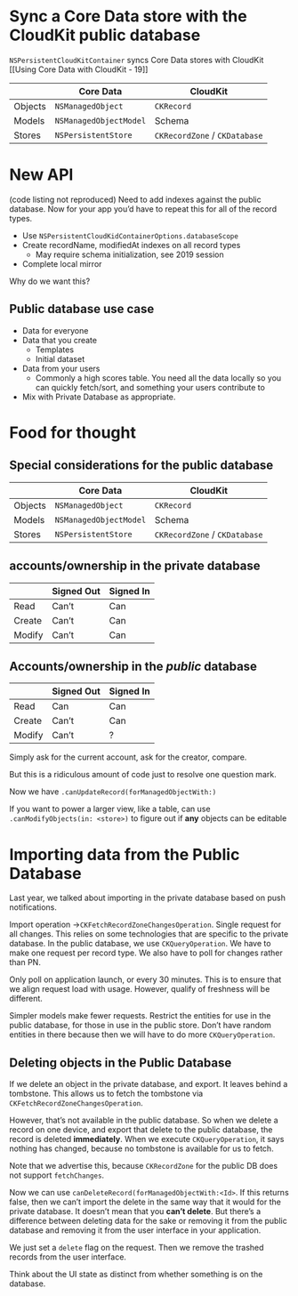 # Sync a Core Data store with the CloudKit public database
`NSPersistentCloudKitContainer` syncs Core Data stores with CloudKit
[[Using Core Data with CloudKit - 19]]

|         | Core Data              | CloudKit                      |
|---------|------------------------|-------------------------------|
| Objects | `NSManagedObject`      | `CKRecord`                    |
| Models  | `NSManagedObjectModel` | Schema                        |
| Stores  | `NSPersistentStore`    | `CKRecordZone` / `CKDatabase` |



# New API
(code listing not reproduced)
Need to add indexes against the public database.
Now for your app you’d have to repeat this for all of the record types.

* Use `NSPersistentCloudKidContainerOptions.databaseScope`
* Create recordName, modifiedAt indexes on all record types
	* May require schema initialization, see 2019 session
* Complete local mirror

Why do we want this?  

## Public database use case
* Data for everyone
* Data that you create
	* Templates
	* Initial dataset
* Data from your users
	* Commonly a high scores table.  You need all the data locally so you can quickly fetch/sort, and something your users contribute to
* Mix with Private Database as appropriate.

# Food for thought
## Special considerations for the public database
|         | Core Data              | CloudKit                      |
|---------|------------------------|-------------------------------|
| Objects | `NSManagedObject`      | `CKRecord`                    |
| Models  | `NSManagedObjectModel` | Schema                        |
| Stores  | `NSPersistentStore`    | `CKRecordZone` / `CKDatabase` |

## accounts/ownership in the private database
|        | Signed Out | Signed In |
|--------|------------|-----------|
| Read   | Can’t      | Can       |
| Create | Can’t      | Can       |
| Modify | Can’t      | Can       |

## Accounts/ownership in the *public* database
|        | Signed Out | Signed In |
|--------|------------|-----------|
| Read   | Can        | Can       |
| Create | Can’t      | Can       |
| Modify | Can’t      | ?         |

Simply ask for the current account, ask for the creator, compare.

But this is a ridiculous amount of code just to resolve one question mark.

Now we have `.canUpdateRecord(forManagedObjectWith:)`

If you want to power a larger view, like a table, can use `.canModifyObjects(in: <store>)` to figure out if **any** objects can be editable

# Importing data from the Public Database
Last year, we talked about importing in the private database based on push notifications.  

Import operation ->`CKFetchRecordZoneChangesOperation`.  Single request for all changes.  This relies on some technologies that are specific to the private database.
In the public database, we use `CKQueryOperation`.  We have to make one request per record type.  We also have to poll for changes rather than PN.

Only poll on application launch, or every 30 minutes.  This is to ensure that we align request load with usage.  However, qualify of freshness will be different.

Simpler models make fewer requests.  Restrict the entities for use in the public database, for those in use in the public store.  Don’t have random entities in there because then we will have to do more `CKQueryOperation`.

##  Deleting objects in the Public Database
If we delete an object in the private database, and export.  It leaves behind a tombstone.  This allows us to fetch the tombstone via `CKFetchRecordZoneChangesOperation`.

However, that’s not available in the public database.  So when we delete a record on one device, and export that delete to the public database, the record is deleted **immediately**.  When we execute `CKQueryOperation`, it says nothing has changed, because no tombstone is available for us to fetch.

Note that we advertise this, because `CKRecordZone` for the public DB does not support `fetchChanges`.  

Now we can use `canDeleteRecord(forManagedObjectWith:<Id>`.  If this returns false, then we can’t import the delete in the same way that it would for the private database.  It doesn’t mean that you **can’t delete**.  But there’s a difference between deleting data for the sake or removing it from the public database and removing it from the user interface in your application.

We just set a `delete` flag on the request.  Then we remove the trashed records from the user interface.  

Think about the UI state as distinct from whether something is on the database.

